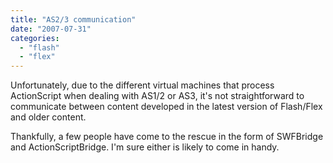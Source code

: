 ```yaml
---
title: "AS2/3 communication"
date: "2007-07-31"
categories: 
  - "flash"
  - "flex"
---
```


Unfortunately, due to the different virtual machines that process ActionScript when dealing with AS1/2 or AS3, it's not straightforward to communicate between content developed in the latest version of Flash/Flex and older content.

Thankfully, a few people have come to the rescue in the form of SWFBridge and ActionScriptBridge. I'm sure either is likely to come in handy.

